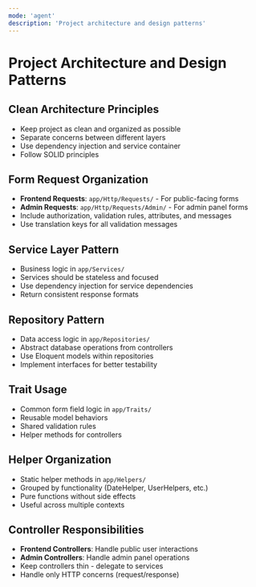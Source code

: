 ```yaml
---
mode: 'agent'
description: 'Project architecture and design patterns'
---
```


# Project Architecture and Design Patterns

## Clean Architecture Principles
- Keep project as clean and organized as possible
- Separate concerns between different layers
- Use dependency injection and service container
- Follow SOLID principles

## Form Request Organization
- **Frontend Requests**: `app/Http/Requests/` - For public-facing forms
- **Admin Requests**: `app/Http/Requests/Admin/` - For admin panel forms
- Include authorization, validation rules, attributes, and messages
- Use translation keys for all validation messages

## Service Layer Pattern
- Business logic in `app/Services/`
- Services should be stateless and focused
- Use dependency injection for service dependencies
- Return consistent response formats

## Repository Pattern
- Data access logic in `app/Repositories/`
- Abstract database operations from controllers
- Use Eloquent models within repositories
- Implement interfaces for better testability

## Trait Usage
- Common form field logic in `app/Traits/`
- Reusable model behaviors
- Shared validation rules
- Helper methods for controllers

## Helper Organization
- Static helper methods in `app/Helpers/`
- Grouped by functionality (DateHelper, UserHelpers, etc.)
- Pure functions without side effects
- Useful across multiple contexts

## Controller Responsibilities
- **Frontend Controllers**: Handle public user interactions
- **Admin Controllers**: Handle admin panel operations
- Keep controllers thin - delegate to services
- Handle only HTTP concerns (request/response)
